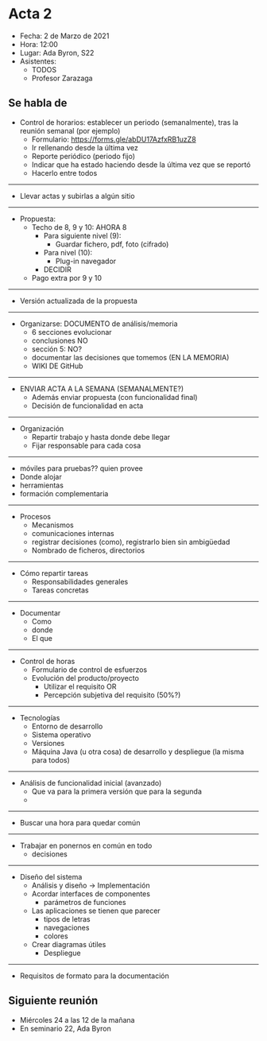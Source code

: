 # Acta 2

- Fecha: 2 de Marzo de 2021
- Hora: 12:00
- Lugar: Ada Byron, S22
- Asistentes:
  - TODOS
  - Profesor Zarazaga

## Se habla de

- Control de horarios: establecer un periodo (semanalmente), tras la reunión semanal (por ejemplo)
  - Formulario: https://forms.gle/abDU17AzfxRB1uzZ8
  - Ir rellenando desde la última vez
  - Reporte periódico (periodo fijo)
  - Indicar que ha estado haciendo desde la última vez que se reportó
  - Hacerlo entre todos

---

- Llevar actas y subirlas a algún sitio

---

- Propuesta:
  - Techo de 8, 9 y 10: AHORA 8
    - Para siguiente nivel (9):
      - Guardar fichero, pdf, foto (cifrado)
    - Para nivel (10):
      - Plug-in navegador
    - DECIDIR
  - Pago extra por 9 y 10

---

- Versión actualizada de la propuesta

---

- Organizarse: DOCUMENTO de análisis/memoria
  - 6 secciones evolucionar
  - conclusiones NO
  - sección 5: NO?
  - documentar las decisiones que tomemos (EN LA MEMORIA)
  - WIKI DE GitHub

---

- ENVIAR ACTA A LA SEMANA (SEMANALMENTE?)
  - Además enviar propuesta (con funcionalidad final)
  - Decisión de funcionalidad en acta

---

- Organización
  - Repartir trabajo y hasta donde debe llegar
  - Fijar responsable para cada cosa

---

- móviles para pruebas?? quien provee
- Donde alojar
- herramientas
- formación complementaria

---

- Procesos
  - Mecanismos
  - comunicaciones internas
  - registrar decisiones (como), registrarlo bien sin ambigüedad
  - Nombrado de ficheros, directorios

---

- Cómo repartir tareas
  - Responsabilidades generales
  - Tareas concretas

---

- Documentar
  - Como
  - donde
  - El que

---

- Control de horas
  - Formulario de control de esfuerzos
  - Evolución del producto/proyecto
    - Utilizar el requisito OR
    - Percepción subjetiva del requisito (50%?)

---

- Tecnologías
  - Entorno de desarrollo
  - Sistema operativo
  - Versiones
  - Máquina Java (u otra cosa) de desarrollo y despliegue (la misma para todos)

---

- Análisis de funcionalidad inicial (avanzado)
  - Que va para la primera versión que para la segunda
  -

---

- Buscar una hora para quedar común

---

- Trabajar en ponernos en común en todo
  - decisiones

---

- Diseño del sistema
  - Análisis y diseño → Implementación
  - Acordar interfaces de componentes
    - parámetros de funciones
  - Las aplicaciones se tienen que parecer
    - tipos de letras
    - navegaciones
    - colores
  - Crear diagramas útiles
    - Despliegue

---

- Requisitos de formato para la documentación

## Siguiente reunión

- Miércoles 24 a las 12 de la mañana
- En seminario 22, Ada Byron
